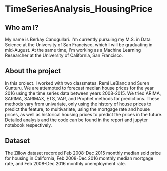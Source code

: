 # TimeSeriesAnalysis_HousingPrice

## Who am I?

My name is Berkay Canogullari. I'm currently pursuing my M.S. in Data Science at the University of San Francisco, which I will be graduating in mid-August. At the same time, I'm working as a Machine Learning Researcher at the University of California, San Francisco.


## About the project

In this project, I worked with two classmates, Remi LeBlanc and Suren Gunturu. We are attempted to forecast median house prices for the year 2016 using the time series data between years 2008-2015. We tried ARIMA, SARIMA, SARIMAX, ETS, VAR, and Prophet methods for predictions. These methods vary from univariate, only using the history of house prices to predict the feature, to multivariate, using the mortgage rate and house prices, as well as historical housing prices to predict the prices in the future. Detailed analysis and the code can be found in the report and jupyter notebook respectively.

## Dataset
The Zillow dataset recorded Feb 2008-Dec 2015 monthly median sold price for housing in California, Feb 2008-Dec 2016 monthly median mortgage rate, and Feb 2008-Dec 2016 monthly unemployment rate.
